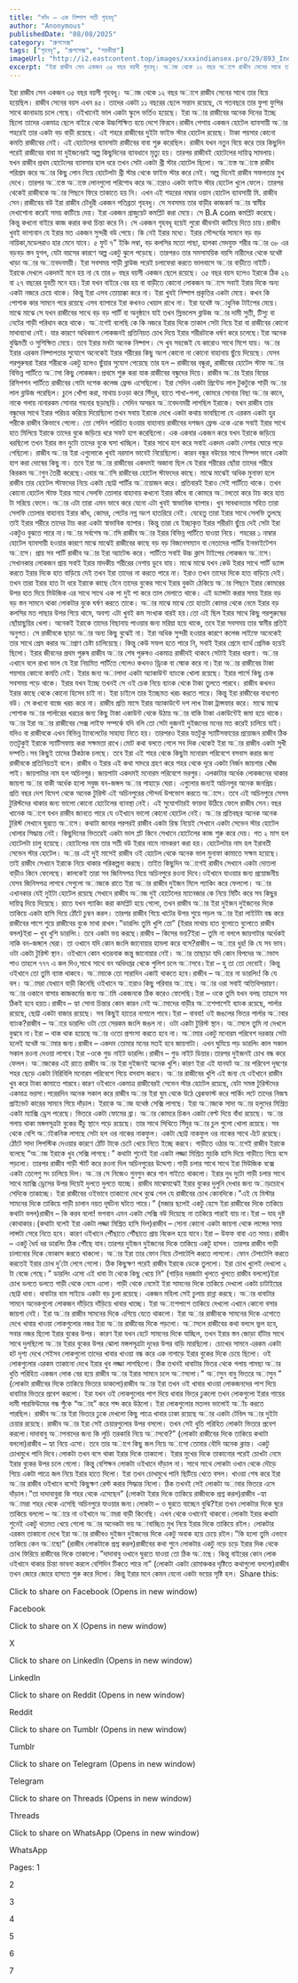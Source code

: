 ```yaml
---
title: "ফাঁদ – এক নিষ্পাপ সতী গৃহবধূ"
author: "Anonymous"
publishedDate: "08/08/2025"
category: "গ্রুপসেক্স"
tags: ["গৃহবধূ", "গ্রুপসেক্স", "পরকীয়া"]
imageUrl: "http://i2.eastcontent.top/images/xxxindiansex.pro/29/893_Indian.jpg"
excerpt: "ইরা রাজীব সেন একজন ৩৫ বছর বয়সী গৃহবধূ। অাজ থেকে ১২ বছর অাগে রাজীব সেনের সাথে তার বিয়ে হয়েছিল। রাজীব সেনের বয়স এখন ৪৫। তাদের একটা ১১ বছরের ছেলে সন্তান রয়েছে, যে গতবছরে তার ফুপা ফুপির সাথে কানাডায় চলে গ..."
---
```


ইরা রাজীব সেন একজন ৩৫ বছর বয়সী গৃহবধূ। অাজ থেকে ১২ বছর অাগে রাজীব সেনের সাথে তার বিয়ে হয়েছিল। রাজীব সেনের বয়স এখন ৪৫। তাদের একটা ১১ বছরের ছেলে সন্তান রয়েছে, যে গতবছরে তার ফুপা ফুপির সাথে কানাডায় চলে গেছে। ওইখানেই ভাল একটা স্কুলে ভর্তিও হয়েছে। ইরা অার রাজীবের অনেক দিনের ইচ্ছে ছিলো তাদের একমাত্র ছেলে বাইরে থেকে উচ্চশিক্ষিত হয়ে দেশে ফিরবে।রাজীব পেশায় একজন হোটেল ব্যাবসায়ী অার শহরেই তার একটা বড় বাড়ী রয়েছে। এই শহরে রাজীবের দুইটা ফাইভ স্টার হোটেল রয়েছে। টাকা পয়সার কোনো কমতি রাজীবের নেই। এই হোটেলের ব্যাবসাটা রাজীবের বাবা শুরু করেছিল। রাজীব যখন নতুন বিয়ে করে তার কিছুদিন পরেই রাজীবের বাবা মা দুইজনেরই অল্প কিছুদিনের ব্যাবধানে মৃত্যু হয়। তারপর রাজীবই হোটেলের দায়িত্ব সামলায়। যখন রাজীব প্রথম হোটেলের ব্যাবসার হাল ধরে তখন সেটা একটা থ্রী স্টার হোটেল ছিলো। অাস্তে অাস্তে রাজীব পরিশ্রম করে অার কিছু লোন নিয়ে হোটেলটা থ্রী স্টার থেকে ফাইভ স্টার করে নেই। অল্প দিনেই রাজীব সফলতার মুখ দেখে। তারপর অাস্তে অাস্তে লোনগুলো পরিশোধ করে অারোও একটা ফাইভ স্টার হোটেল খুলে ফেলে। তারপর থেকেই রাজীবকে অার পিছনে ফিরে তাকাতে হয় নি। এখন এই শহরের নাম্বার ওয়ান হোটেল ব্যাবসায়ী মি. রাজীব সেন।রাজীবের বউ ইরা রাজীব চৌধুরী একজন পতিব্রতা গৃহবধু। সে সবসময় তার বাড়ীর কাজকর্ম অার স্বামীর দেখাশোনা করেই সময় কাটিয়ে দেয়। ইরা একজন গ্রাজুয়েট কমপ্লিট করা মেয়ে। সে B.A com কমপ্লিট করেছে। কিন্তু কখনো বাইরে কাজ করার কথা চিন্তা করে নি। সে একজন গৃহবধূ হয়েই পুরো জীবনটা কাটিয়ে দিতে চায়।রাজীব খুবই ভাগ্যবান যে ইরার মত একজন সুন্দরী বউ পেয়ে। কি নেই ইরার মধ্যে। ইরার সৌন্দর্যের সামনে বড় বড় নায়িকা,মডেলরাও হার মেনে যাবে। ৫ ফুট ৭” ইঞ্চি লম্বা, বড় কলসির মতো পাছা, হালকা মেদযুক্ত শরীর অার ৩৮ এর বড়বড় স্তন যুগল, যেটা বয়সের কারণে অল্প একটু ঝুলে পড়েছে। তারপরও তার সমসাময়িক বয়সি নারীদের থেকে যথেষ্ট খাড়া অার অাবেদনময়ী। ইরা সবসময় শাড়ী ব্লাউজ পরেই চলাফেরা করতে ভালবাসে অার বাড়ীতে নাইটি। ইরাকে দেখলে একদমই মনে হয় না যে তার ৮ বছর বয়সী একজন ছেলে রয়েছে। ৩৫ বছর বয়স হলেও ইরাকে ঠিক ২৬ বা ২৭ বছরের যুবতী মনে হয়।ইরা যখন বাইরে বের হয় বা বাড়ীতে কোনো লোকজন অাসে সবাই ইরার দিকে অন্য একটা নজরে চেয়ে থাকে। কিন্তু ইরা এসব তোয়াক্কা করে না। ইরা খুবই নিষ্পাপ প্রকৃতির একটা মেয়ে। কখন কি পোশাক কার সামনে পরে রয়েছে এসব ব্যাপারে ইরা কখনও খেয়াল রাখে না। ইরা যথেষ্ট অাধুনিক টাইপের মেয়ে। মাঝে মাঝে সে যখন রাজীবের সাথে বড় বড় পার্টি বা অনুষ্ঠানে যাই তখন স্লিভলেস ব্লাউজ অার দামী সুতী, টিস্যু বা নেটের শাড়ী পরিধান করে থাকে। অাগেই বলেছি কে কি নজরে ইরার দিকে তাকাল সেটা নিয়ে ইরা বা রাজীবের কোনো মাথাব্যাথা নেই। যার কারণে অধিকাংশ লোকজনই প্রতিনিয়ত চোখ দিয়ে ইরার শরীরটাকে ধর্ষণ করে চলেছে।ইরা অনেক বুদ্ধিমতী ও সুশিক্ষিত মেয়ে। তবে ইরার মনটা অনেক নিষ্পাপ। সে খুব সহজেই যে কারোও সাথে মিশে যায়। অার ইরার এরকম নিষ্পাপতার সুযোগে অনেকেই ইরার শরীরের কিছু অংশ কোনো না কোনো বাহানায় ছুঁয়ে দিয়েছে। যেসব পরপুরুষরা ইরার শরীরকে একটু হলেও ছুঁয়ার সুযোগ পেয়েছে তার হল – রাজীবের বন্ধুরা, রাজীবের হোটেল স্টাফ অার বিভিন্ন পার্টিতে অাসা কিছু লোকজন।প্রথমে শুরু করা যাক রাজীবের বন্ধুদের দিয়ে। রাজীব অার ইরার বিয়ের রিসিপশন পার্টিতে রাজীবের গোটা দশেক কলেজ ফ্রেন্ড এসেছিলো। ইরা সেদিন একটা প্রিন্টেড লাল টুকটুকে শাড়ী অার লাল ব্লাউজ পরেছিল। চুলে খোঁপা করা, মাথায় চওড়া করে সিঁদুর, হাতে শাখা-পলা, কোমরে সোনার বিছা অার কানে, নাকে গলায় নানারকম সোনার গহনার ছড়াছড়ি। সেদিন অসম্ভব অাবেদনময়ী লাগছিল ইরাকে। যখন রাজীব তার বন্ধুদের সাথে ইরার পরিচয় করিয়ে দিয়েছিলো তখন সবায় ইরাকে দেখে একটা কথায় ভাবছিলো যে এরকম একটা হুর পরীকে রাজীব কিভাবে পেলো। তো সেদিন পরিচিত হওয়ার বাহানায় রাজীবের দশজন ফ্রেন্ড একে একে সবাই ইরার সাথে হাত মিলিয়ে ইরাকে তাদের বুকে জড়িয়ে ধরে সফট হাগ করেছিলো। এক একবার একজন করে যখন ইরাকে জড়িয়ে ধরছিলো তখন ইরার স্তন দুটো তাদের বুকে ঘসা খাচ্ছিল। ইরার সাথে হাগ করে সবাই একদম একটা নেশার ঘোরে পড়ে গেছিলো। রাজীব অার ইরা এগুলোকে খুবই নরমাল ভাবেই নিয়েছিলো। কারন বন্ধুর বউয়ের সাথে সিম্পল ভাবে একটা হাগ করা দোষের কিছু না। তবে ইরা অার রাজীবের একদমই অজানা ছিল যে ইরার শরীরের ছোঁয়া তাদের শরীরে কিরকম অাগুন তৈরী করেছে।এবার অাসি রাজীবের হোটেল স্টাফদের কাছে। মাঝে মাঝেই অধিক মুনাফা হলে রাজীব তার হোটেল স্টাফদের নিয়ে একটা ছোট্ট পার্টির অায়োজন করে। প্রতিবারই ইরাও সেই পার্টিতে থাকে। তখন কোনো হোটেল স্টাফ ইরার সাথে সেলফি তোলার বাহানায় কখনো ইরার কাঁধে বা কোমরে অালতো করে টাচ করে হাত টা সরিয়ে ফেলে। অার এটা তারা এমন ভাবে করে যেনো এটা খুবই স্বাভাবিক ব্যাপার। খুব সাবধানতার সহিত তারা সেলফি তোলার বাহানায় ইরার কাঁধ, কোমর, পেটের নগ্ন অংশ হাতরিয়ে নেই। যেহেতু তারা ইরার সাথে সেলফি তুলছে তাই ইরার শরীরে তাদের টাচ করা একটা স্বাভাবিক ব্যাপার। কিন্তু তারা যে ইচ্ছাকৃত ইরার শরীরটা ছুঁয়ে দেই সেটা ইরা একটুও বুঝতে পারে না।অার সর্বশেষ অাসি রাজীব অার ইরার বিভিন্ন পার্টিতে যাওয়া নিয়ে। শহরের ১ নাম্বার হোটেল ব্যাবসায়ী হওয়ার কারণে মাঝে মাঝেই রাজীবের কাছে বড় বড় বিজনেসম্যান বা নেতাদের পার্টির ইনভাইটেশন অাসে। প্রায় সব পার্টি রাজীব অার ইরা অ্যাটেন্ড করে। পার্টিতে সবাই উচ্চ ক্লাস টাইপের লোকজন অাসে। সেখানকার লোকজন প্রায় সবাই ইরার মাদকীয় শরীরের নেশায় ডুবে যায়। মাঝে মাঝে যখন কেউ ইরার সাথে পার্টি ড্যান্স করতে ইরার দিকে হাত বাড়িয়ে দেই তখন ইরা তাদের না করতে পারে না। ইরাও তখন তাদের দিকে হাত বাড়িয়ে দেই। তখন তারা ইরার হাত টা ধরে ইরাকে কাছে টেনে তাদের বুকের সাথে ইরার বুকটা ঠেকিয়ে অার পিছনে ইরার কোমরের উপর হাত দিয়ে মিউজিক এর সাথে সাথে এক পা দুই পা করে তাল মেলাতে থাকে। এই ড্যান্সটা করার সময় ইরার বড় বড় স্তন সামনে থাকা লোকটার বুকে ঘর্ষণ করতে তাকে। অার মাঝে মাঝে তো হাতটা কোমর থেকে নেমে ইরার বড় কলসির মত পাছার উপর গিয়ে থামে, অবশ্য এটা খুবই কম সংখ্যক বারই হয়।তো এই ছিল ইরার সাথে কিছু পরপুরুষের ছোঁয়াছুয়ির খেলা। অনেকই ইরাকে তাদের বিছানায় পাওয়ার জন্য মরিয়া হয়ে থাকে, তবে ইরা সবসময় তার স্বামীর প্রতিই অনুগত। সে রাজীবকে ছাড়া অার অন্য কিছু বুঝেই না। ইরা অধিক সুন্দরী হওয়ার কারণে কলেজ লাইফে অনেকেই তার সাথে প্রেম করার অাপ্রাণ চেষ্টা চালিয়েছে। কিন্তু কেউ সফল হতে পারে নি, সবাই ইরার প্রেমে ব্যার্থ প্রেমিক হয়েই ছিলো। ইরার জীবনের প্রথম পুরুষ রাজীব অার শেষ পুরুষও একমাত্র রাজীবই থাকবে সেটাই ইরার ধারণা। অার এখানে বলে রাখা ভাল যে ইরা নিয়মিত পার্টিতে গেলেও কখনও ড্রিংক বা স্মোক করে না।ইরা অার রাজীবের টাকা পয়সার কোনো কমতি নেই। ইরার জন্য অালাদা একটা অ্যাকাউন্ট ব্যাংকে খোলা রয়েছে। ইরার পার্সে কিছু চেক সবসময় পড়ে থাকে। ইরার যখন ইচ্ছে তখনই সে ওই চেক নিয়ে ব্যাংক থেকে টাকা তুলতে পারবে। রাজীব কখনও ইরার কাছে থেকে কোনো হিসেব চাই না। ইরা চাইলে তার ইচ্ছেমত খরচ করতে পারে। কিন্তু ইরা রাজীবের বাধ্যগত বউ। সে কখনো বাজে খরচ করে না। রাজীব প্রতি মাসে ইরার অ্যাকাউন্টে দশ লাখ টাকা ট্রান্সফার করে। মাঝে মাঝে পোশাক অার পার্লারের খরচের জন্য কিছু টাকা একাউন্ট থেকে উঠায় অার বাকি টাকা একাউন্টেই জমা হয়ে থাকে।অার ইরা অার রাজীবের সেক্স লাইফ সম্পর্কে যদি বলি তো সেটা দুজনই দুইজনের মনের মত করেই চালিয়ে যাই। যদিও বা রাজীবকে এখন বিভিন্ন ট্যাবলেটের সাহায্য নিতে হয়। তারপরও ইরার যতটুকু স্যাটিসফায়ের প্রয়োজন রাজীব ঠিক ততটুকুই ইরাকে স্যাটিসফায় করা সক্ষমতা রাখে।মোট কথা বলতে গেলে সব দিক থেকেই ইরা অার রাজীব একটা সুখী দম্পতি।সব কিছুই তাদের ঠিকঠাক চলছে। তবে ইরা এই শহর থেকে কিছুটা মনোরম পরিবেশে বসবাস করার জন্য রাজীবকে প্রতিনিয়তই বলে। রাজীব ও ইরার এই কথা সাদরে গ্রহণ করে শহর থেকে দূরে একটা নির্জন জায়গার খোঁজ পাই। জায়গাটার নাম হল অচিনপুর। জায়গাটা একদমই মনোরম পরিবেশে ভরপুর। এলকাটার অর্ধেক লোকজনের থাকার জায়গা অার বাকী অর্ধেক হলো সবুজ বন-জঙ্গল অার পাহাড়ে ঘেরা। এগুলোর জন্যই অচিনপুর অনেক জনপ্রিয়। প্রতি বছর দেশ বিদেশ থেকে অনেক টুরিস্ট এই অচিনপুরের সৌন্দর্য উপভোগ করতে অাসে। তবে এই অচিনপুরে সেসব টুরিস্টদের থাকার জন্য ভালো কোনো হোটেলের ব্যাবস্থা নেই। এই সুযোগটারই ফায়দা উঠিয়ে ফেলে রাজীব সেন।বছর খানেক অাগে যখন রাজীব জানতে পারে যে ওইখানে ভালো কোনো হোটেল নেই। অার প্রতিবছর অনেক অনেক টুরিস্ট সেখানে ঘুরতে অাসে। কথাটা জানার পরপরই রাজীব একটা রিস্ক নিয়েই সেখানে একটা সেভেন স্টার হোটেল খোলার সিদ্ধান্ত নেই। কিছুদিনের ভিতরেই একটা ভাল প্লট কিনে সেখানে হোটেলের কাজ শুরু করে দেয়। গত ২ মাস হল হোটেলটা চালু হয়েছে। হোটেলের নাম তার সতী বউ ইরার নামে নামকরণ করা হয়। হোটেলটার নাম হল ইরাবতী সেভেন স্টার হোটেল। অার এই দুই মাসেই রাজীব ওই হোটেল থেকে অনেক ভাল মুনাফা কামাতে সক্ষম হয়েছে। তাই রাজীব সেখানে ইরাকে নিয়ে থাকার পরিকল্পনা করছে। তাইত কিছুদিন অাগেই রাজীব সেখানে একটা দোতলা বাড়ীও কিনে ফেলেছে। কালকেই তারা সব জিনিসপত্র নিয়ে অচিনপুরে রওনা দিবে।ওইখানে যাওয়ার জন্য প্রয়োজনীয় যেসব জিনিসপত্র লাগবে সেগুলো অাজকে রাতে ইরা অার রাজীব দুইজন মিলে প্যাকিং করে ফেললো। অার এখানকার যেই দুইটা হোটেল রয়েছে সেখানে রাজীব অাজ দুই হোটেলের ম্যানেজার কে নিয়ে মিটিং করে সব কিছুর দায়িত্ব দিয়ে দিয়েছে। রাতে যখন প্যাকিং করা কমপ্লিট হয়ে গেলো, তখন রাজীব অার ইরা দুইজন দুইজনের দিকে তাকিয়ে একটা হাসি দিয়ে ঠোঁটে চুম্বন করল। তারপর রাজীব গিয়ে খাটের উপর শুয়ে পড়ল অার ইরা লাইটটা বন্ধ করে রাজীবের পাশে শুয়ে রাজীবের বুকে মাথা রাখল।”ডারলিং তুমি খুশি তো” (ইরার মাথায় হাত বুলোতে বুলোতে রাজীব বলল)ইরা – খুব খুশি ডারলিং। তবে একটা ভয় করছে।রাজীব – কিসের ভয়?ইরা – তুমি না বললে জায়গাটার অর্ধেকই নাকি বন-জঙ্গলে ঘেরা। তা ওখানে যদি কোন জংলি জানোয়ার হামলা করে বসে?রাজীব – অারে ধুর! কি যে সব ভাব। ওটা একটা টুরিস্ট স্থান। ওইখানে কোন খতরনাক জন্তু জানোয়ার নেই। অার তাছাড়া যদি কোন বিপদের অাভাস পাও তাহলে ৭৭৭ এ কল দিও,সাথে সাথে বন অধিদপ্তর থেকে পুলিশ চলে অাসবে।ইরা – হু তা তো দেবোই। কিন্তু ওইখানে তো তুমি ব্যাস্ত থাকবে। অামাকে তো সারাদিন একাই থাকতে হবে।রাজীব – অারে না ডারলিং! কি যে বল। অামরা যেখানে বাড়ী কিনেছি ওইখানে অারোও কিছু পরিবার অাছে। অার ওরা সবাই অতিথিপরায়ণ। অার ওকানে বাসার কাজকর্মের জন্য অামি একজনকে ঠিক করেও ফেলেছি।ইরা – ওকে তুমি যখন বলছ তাহলে সব ঠিকই হবে হয়ত।রাজীব – হ্যা সোনা চিন্তার কোন কারন নেই অামাদের বাড়ীর অাশেপাশেই ব্যাংক রয়েছে, পার্লার রয়েছে, ছোট্ট একটা বাজার রয়েছে। সব কিছুই হাতের নাগালে পাবে।ইরা – বাববা! ওই জঙলের ভিতর পার্লার অাবার ব্যাংক?রাজীব – অারে ডারলিং ওটা তো সেরকম জংলি জঙল না। ওটা একটা টুরিস্ট স্থান। অাসলে তুমি না দেখলে বুঝবে না।ইরা – থাক থাক হয়েছে অার ওতো প্রশংসা করতে হবে না। অামার একটু মনোরম পরিবেশ দরকার সেটা হলেই যথেষ্ট অামার জন্য।রাজীব – একদম তোমার মনের মতই হবে জায়গাটা। এখন ঘুমিয়ে পড় ডারলিং কাল সকাল সকাল রওনা দেওয়া লাগবে।ইরা -ওকে গুড নাইট ডারলিং।রাজীব – গুড নাইট ডিয়ার।তারপর দুইজনই চোখ বন্ধ করে ফেলল। অাজকের এই রাতে রাজীব অার ইরা দুইজনই অনেক খুশি।কারণ ইরা এই যানযট অার পরিবেশ দূষণের শহর ছেড়ে একটা নিরিবিলি মনোরম পরিবেশে গিয়ে বসবাস করবে। অার রাজীবের খুশি এই জন্য যে ওইখানে রাজীব খুব করে টাকা কামাতে পারবে।কারণ ওইখানে একমাত্র রাজীবেরই সেভেন স্টার হোটেল রয়েছে, যেটা সমস্ত টুরিস্টদের একমাত্র ভরসা।পরেরদিন অনেক সকাল করে রাজীব অার ইরা ঘুম থেকে উঠে ব্রেকফাস্ট করে পার্কিং লটে তাদের নিজস্ব প্রাইভেট কারের সামনে গিয়ে দাঁড়াল। ইরাকে অাজ যথেষ্ঠ সেক্সি লাগছে। ইরা অাজকে সাদা অার হলুদের মিশ্রিত একটা ম্যাক্সি ড্রেস পরেছে। ভিতরে একটা ফোমের ব্রা। অার কোমরে চিকন একটা বেল্ট দিয়ে বাঁধা রয়েছে। অার গলায় থাকা মঙ্গলসূত্রটা বুকের উঁচু স্থানে পড়ে রয়েছে। তার সাথে সিথিতে সিঁদুর অার চুল গুলো খোলা রয়েছে। সব থেকে বেশি অাইকনিক লাগছে সেটা হল ওর নাকের নাকফুল। একটা ছোট্ট নাকফুল ওর নাকের সাথে এঁটে রয়েছে। ঠোঁটে সাদা লিপস্টিক দেওয়ার কারণে ঠোঁট টাকে চেটে খেয়ে নিতে ইচ্ছে করবে। গাড়ীতে ওঠার অাগেই রাজীব ইরাকে বলেছে “অাজ ইরাকে খুব সেক্সি লাগছে।” কথাটা শুনেই ইরা একটা লজ্জা মিশ্রিত মুচকি হাসি দিয়ে গাড়ীতে গিয়ে বসে পড়লো। তারপর রাজীব গাড়ী স্টার্ট করে রওনা দিল অচিনপুরের উদ্দেশ্য।গাড়ী চলার সাথে সাথে ইরা মিউজিক বক্সে একটা তেলেগু সং চালিয়ে দিল। অার সে নিজেও গুনগুন করে গান গাইতে থাকলো। ইরার দুধ দুটো গাড়ী চলার সাথে সাথে ম্যাক্সি ড্রেসের উপর দিয়েই দুলতে দুলতে যাচ্ছে। রাজীব মাঝেমাঝেই ইরার বুকের দুলুনি দেখার জন্য অাড়চোখে সেদিকে তাকাচ্ছে। ইরা রাজীবের ওইভাবে তাকানো দেখে বুঝে গেল যে রাজীবের চোখ কোনদিকে।”এই যে মিস্টার সামনের দিকে তাকিয়ে গাড়ী চালান নয়ত দূর্ঘটনা ঘটতে পারে।” (মজার ছলেই একটু হেসে ইরা রাজীবের দিকে তাকিয়ে কথাটা বলল)রাজীব – কি করব বলো! ভগবান এমন একটা সেক্সি বউ দিয়েছে না তাকিয়ে পারাই যায় না।ইরা – যাহ দুষ্ট কোথাকার।(কথাটা বলেই ইরা একটা লজ্জা মিশ্রিত হাসি দিল)রাজীব – সোনা কোনো একটা জায়গা থেকে লান্সের সময় লান্সটা সেরে নিতে হবে। কারণ ওইখানে পৌঁছাতে পৌঁছাতে প্রায় বিকেল হয়ে যাবে।ইরা – উফফ বাবা এত সময়।রাজীব – একটু ধৈর্য ধর ডারলিং ঠিক পৌঁছে যাব।তারপর দুইজন দুইজনের দিকে তাকিয়ে একটু হাসল। তারপর রাজীব গাড়ী চালানোর দিকে ফোকাস করতে থাকলো। অার ইরা তার ফোন নিয়ে টেপাটেপি করতে লাগলো। ফোন টেপাটেপি করতে করতেই ইরার চোখ দু’টো লেগে গেলো। ঠিক কিছুক্ষণ পরেই রাজীব ইরাকে ডেকে তুললো। ইরা চোখ খুলেই দেখলো ২ টা বেজে গেছে।” ডারলিং এসো এই ধাবা টা থেকে কিছু খেয়ে নি” (গাড়ির দরজাটা খুলতে খুলতে রাজীব বললো)ইরা চোখ ডলতে ডলতে গাড়ী থেকে নেমে এলো। গাড়ী থেকে নেমেই ইরা সামনের দিকে তাকিয়ে দেখলো একটা চাটাইয়ের ছোট্ট ধাবা। ধাবাটার বাম সাইডে একটা বড় চুলা রয়েছে। একজন মহিলা সেই চুলায় রান্না করছে। অার ধাবাটার সামনে অনেকগুলো লোকজন দাঁড়িয়ে দাঁড়িয়ে খাবার খাচ্ছে। ইরা অাশেপাশে তাকিয়ে দেখলো এখানে কোনো বসার জায়গা নেই। ইরা অার রাজীব সামনের দিকে এগিয়ে যেতে থাকলো। ইরা অার রাজীবকে সামনের দিকে এগোতে দেখে খাবার খাওয়া লোকগুলোর নজর ইরা অার রাজীবের দিকে পড়লো। অাসলে রাজীবের কথা বললে ভুল হবে, সবার নজর ছিলো ইরার বুকের উপর। কারণ ইরা যখন হেটে সামনের দিকে যাচ্ছিল, তখন ইরার স্তন জোড়া হাঁটার সাথে সাথে দুলছিলো অার ইরার বুকের উপর ঝোলা মঙ্গলসূত্রটা দুধের উপর বাড়ি মারছিলো। চোখের সামনে এরকম একটা হট দৃশ্য দেখে সেইসব লোকগুলো তাদের খাবার খাওয়া বন্ধ করে এক নাগাড়ে ইরার বুকের দিকে চেয়ে ছিলো। ওই লোকগুলোর এরকম তাকানো দেখে ইরার খুব লজ্জা লাগছিলো। ঠিক তখনই ধাবাটার ভিতর থেকে গলায় গামছা অার ধুতি পরিহিত একজন লোক বের হয়ে রাজীব অার ইরার সামনে চলে অাসলো।” অাসুন বাবু ভিতরে অাসুন ” (লোকটা রাজীবের দিকে তাকিয়ে ভিতরে ডাকলো)রাজীব অার ইরা তখন ওই খাবার খাওয়া লোকজনদের পাশ দিয়ে ধাবাটার ভিতরে প্রবেশ করলো। ইরা যখন ওই লোকগুলোর পাশ দিয়ে ধাবার ভিতর ঢুকলো তখন লোকগুলো ইরার গায়ের দামী পারফিউমের গন্ধ শুঁকে “অাহ” করে শব্দ করে উঠলো। ইরা লোকগুলোর মতলব ভালোই অাঁচ করতে পারছিল। রাজীব অার ইরা ভিতরে ঢুকে দেখলো কিছু পাত্রে খাবার ঢাকা রয়েছে অার একটা টেবিল অার দুইটা চেয়ার রয়েছে। রাজীব অার ইরা সেই চেয়ারগুলোর উপর বসলো। তখন সেই ধুতি পরিহিত লোকটা ভিতরে প্রবেশ করলো।দাদাবাবু অাপনাদের জন্য কি লুচি তরকারি নিয়ে অাসবো?” (লোকটা রাজীবের দিকে তাকিয়ে কথাটা বললো)রাজীব – হ্যা নিয়ে এসো। তবে তার অাগে কিছু জল নিয়ে অাসো তোমার বৌদি অনেক ক্লান্ত। একটু চোখমুখে পানি দিবে।লোকটা তখন বসে থাকা ইরার দিকে তাকালো। ইরার মুখের দিকে তাকানোর পরেই চোখটা নেমে ইরার বুকের উপর চলে গেলো। কিন্তু বেশিক্ষন লোকটা ওইখানে দাঁড়াল না। সাথে সাথে লোকটা ওখান থেকে দৌড়ে গিয়ে একটা পাত্রে জল নিয়ে ইরার হাতে দিলো। ইরা তখন চোখমুখে পানি ছিটিয়ে খেতে বসল। খাওয়া শেষ করে ইরা অার রাজীব ওইখানে বসেই কিছুক্ষণ রেস্ট করার সিদ্ধান্ত নিলো। ঠিক তখনই সেই লোকটা অাবার ভিতরে এসে দাঁড়াল।”তা দাদাবাবুরা কি শহর থেকে এসেছেন” (লোকটা ইরার দিকে তাকিয়ে রাজীবকে প্রশ্ন করল)রাজীব -হ্যা অামরা শহর থেকে এসেছি অচিনপুরে যাওয়ার জন্য।লোকটা – ও ঘুরতে যাচ্ছেন বুঝি?ইরা তখন লোকটার দিকে ঘুরে তাকিয়ে বললো – অারে না ওইখানে অামরা বাড়ী কিনেছি। এখন থেকে ওখানেই থাকবো।লোকটা ইরার কথাটা শুনেই একটু থতমত খেয়ে গেলো অার অনেকটা ভয় অাবাচ্ছিত মুখ নিয়ে ইরার দিকে তাকিয়ে রইল। লোকটার এরকম তাকানো দেখে ইরা অার রাজীবও দুইজন দুইজনের দিকে একটু অবাক হয়ে চেয়ে রইল।”কি হলো তুমি এভাবে তাকিয়ে কেন অাছো” (রাজীব লোকটাকে প্রশ্ন করল)রাজীবের কথা শুনে লোকটার একটু নড়ে চড়ে ইরার দিক থেকে চোখ ফিরিয়ে রাজীবের দিকে তাকালো।”দাদাবাবু ওখানে ঘুরতে যাওয়া তো ঠিক অাছে। কিন্তু বাইরের কোন লোক ওইখানে থাকার চিন্তা ভাবনা করলে বেশিদিন টিকতে পারে না” (লোকটা একটা রোমাঞ্চকর দৃষ্টিতে কথাগুলো বললো)রাজীব তখন জোরে জোরে হাসতে শুরু করে দিলো। কিন্তু ইরার মনে কেমন যেনো একটা ভয়ের সৃষ্টি হল।
Share this:


Click to share on Facebook (Opens in new window)


Facebook




Click to share on X (Opens in new window)


X




Click to share on LinkedIn (Opens in new window)


LinkedIn




Click to share on Reddit (Opens in new window)


Reddit




Click to share on Tumblr (Opens in new window)


Tumblr




Click to share on Telegram (Opens in new window)


Telegram




Click to share on Threads (Opens in new window)


Threads




Click to share on WhatsApp (Opens in new window)


WhatsApp


Pages: 
1
 
2
 
3
 
4
 
5
 
6
 
7
